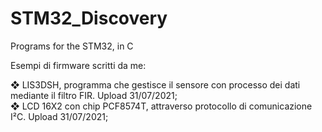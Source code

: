 # STM32_Discovery
Programs for the STM32, in C

Esempi di firmware scritti da me: 

❖ LIS3DSH, programma che gestisce il sensore con processo dei dati mediante il filtro FIR. Upload 31/07/2021; \
❖ LCD 16X2 con chip PCF8574T, attraverso protocollo di comunicazione I²C. Upload 31/07/2021;


